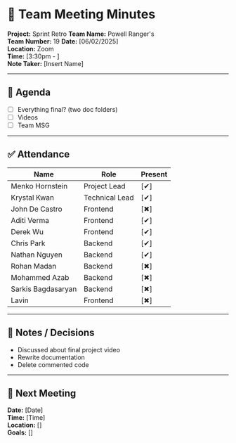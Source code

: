 # 📝 Team Meeting Minutes

**Project:** Sprint Retro
**Team Name:** Powell Ranger's  
**Team Number:** 19
**Date:** [06/02/2025]  
**Location:** Zoom  
**Time:** [3:30pm - ]  
**Note Taker:** [Insert Name]

---

## 📌 Agenda

- [ ] Everything final? (two doc folders)
- [ ] Videos
- [ ] Team MSG

---

## ✅ Attendance

| Name               | Role           | Present |
| ------------------ | -------------- | ------- |
| Menko Hornstein    | Project Lead   | [✔]    |
| Krystal Kwan       | Technical Lead | [✔]    |
| John De Castro     | Frontend       | [✖]    |
| Aditi Verma        | Frontend       | [✔]    |
| Derek Wu           | Frontend       | [✔]    |
| Chris Park         | Backend        | [✔]    |
| Nathan Nguyen      | Backend        | [✔]    |
| Rohan Madan        | Backend        | [✖]    |
| Mohammed Azab      | Backend        | [✖]    |
| Sarkis Bagdasaryan | Backend        | [✖]    |
| Lavin              | Frontend       | [✖]    |

---

## 💬 Notes / Decisions

- Discussed about final project video
- Rewrite documentation
- Delete commented code

---

## 📅 Next Meeting

**Date:** [Date]  
**Time:** [Time]  
**Location:** []  
**Goals:** []
